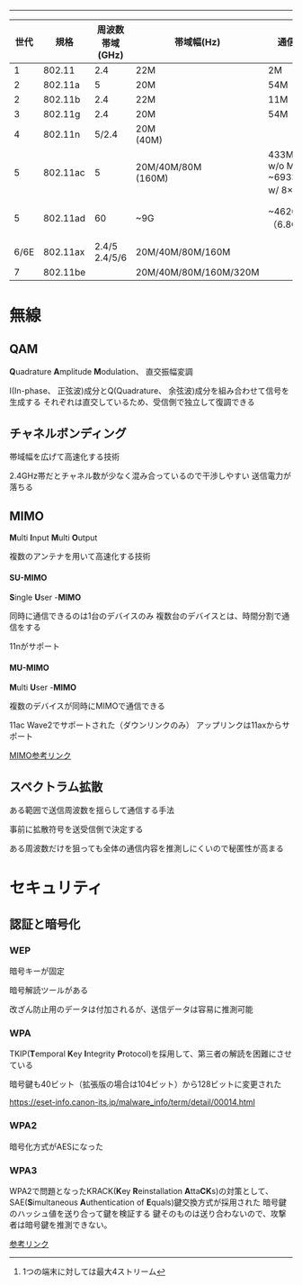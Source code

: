 
---

| 世代   | 規格       | 周波数帯域(GHz)       | 帯域幅(Hz)               | 通信速度(bps)                                              |                    |
| ---- | -------- | ---------------- | --------------------- | ------------------------------------------------------ | ------------------ |
| 1    | 802.11   | 2.4              | 22M                   | 2M                                                     | DSSS/FHSS          |
| 2    | 802.11a  | 5                | 20M                   | 54M                                                    | OFDM               |
| 2    | 802.11b  | 2.4              | 22M                   | 11M                                                    | DSSS               |
| 3    | 802.11g  | 2.4              | 20M                   | 54M                                                    | DSSS/OFDM          |
| 4    | 802.11n  | 5/2.4            | 20M<br>(40M)          |                                                        | OFDM               |
| 5    | 802.11ac | 5                | 20M/40M/80M<br>(160M) | 433M(80MHz w/o MIMO)<br>~6933M(160MHz w/ 8×8 MIMO)[^1] | OFDM               |
| 5    | 802.11ad | 60               | ~9G                   | ~4620M<br>（6.8G w/ OFDM）                               | シングルキャリア<br>(OFDM) |
| 6/6E | 802.11ax | 2.4/5<br>2.4/5/6 | 20M/40M/80M/160M      |                                                        | OFDMA              |
| 7    | 802.11be |                  | 20M/40M/80M/160M/320M |                                                        | OFDMA              |



[^1]: 1つの端末に対しては最大4ストリーム
# 無線

## QAM
**Q**uadrature **A**mplitude **M**odulation、 直交振幅変調

I(In-phase、 正弦波)成分とQ(Quadrature、 余弦波)成分を組み合わせて信号を生成する
それぞれは直交しているため、受信側で独立して復調できる

## チャネルボンディング

帯域幅を広げて高速化する技術

2.4GHz帯だとチャネル数が少なく混み合っているので干渉しやすい
送信電力が落ちる

## MIMO
**M**ulti **I**nput **M**ulti **O**utput

複数のアンテナを用いて高速化する技術

#### SU-MIMO
**S**ingle **U**ser -**MIMO**

同時に通信できるのは1台のデバイスのみ
複数台のデバイスとは、時間分割で通信をする

11nがサポート
#### MU-MIMO
**M**ulti **U**ser -**MIMO**

複数のデバイスが同時にMIMOで通信できる

11ac Wave2でサポートされた（ダウンリンクのみ）
アップリンクは11axからサポート



[MIMO参考リンク](https://internet.watch.impress.co.jp/docs/column/wifi_qanda/1339239.html)

## スペクトラム拡散

ある範囲で送信周波数を揺らして通信する手法

事前に拡散符号を送受信側で決定する

ある周波数だけを狙っても全体の通信内容を推測しにくいので秘匿性が高まる

# セキュリティ

## 認証と暗号化
### WEP

暗号キーが固定

暗号解読ツールがある

改ざん防止用のデータは付加されるが、送信データは容易に推測可能

### WPA

TKIP(**T**emporal **K**ey **I**ntegrity **P**rotocol)を採用して、第三者の解読を困難にさせている

暗号鍵も40ビット（拡張版の場合は104ビット）から128ビットに変更された

https://eset-info.canon-its.jp/malware_info/term/detail/00014.html

### WPA2

暗号化方式がAESになった
### WPA3

WPA2で問題となったKRACK(**K**ey **R**einstallation **A**tta**CK**s)の対策として、SAE(**S**imultaneous **A**uthentication of **E**quals)鍵交換方式が採用された
	暗号鍵のハッシュ値を送り合って鍵を検証する
	鍵そのものは送り合わないので、攻撃者は暗号鍵を推測できない。

[参考リンク](https://eset-info.canon-its.jp/malware_info/special/detail/200227.html)